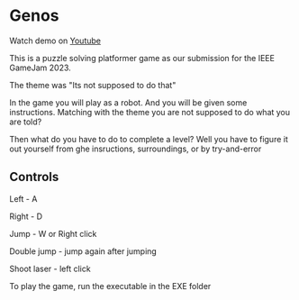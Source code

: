# Genos

Watch demo on [Youtube](https://www.youtube.com/watch?v=o1zjAa-1Zdg)

This is a puzzle solving platformer game as our submission for the IEEE GameJam 2023.

The theme was "Its not supposed to do that"

In the game you will play as a robot. And you will be given some instructions. Matching with the theme you are not supposed to do what you are told?

Then what do you have to do to complete a level? Well you have to figure it out yourself from ghe insructions, surroundings, or by try-and-error

## Controls

Left - A

Right - D

Jump - W or Right click

Double jump - jump again after jumping

Shoot laser - left click


To play the game, run the executable in the EXE folder

